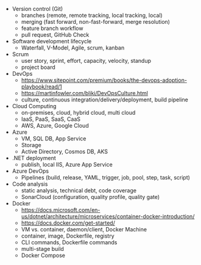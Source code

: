 - Version control (Git)
    - branches (remote, remote tracking, local tracking, local)
    - merging (fast forward, non-fast-forward, merge resolution)
    - feature branch workflow
    - pull request, GitHub Check
- Software development lifecycle
    - Waterfall, V-Model, Agile, scrum, kanban
- Scrum
    - user story, sprint, effort, capacity, velocity, standup
    - project board
- DevOps
    - https://www.sitepoint.com/premium/books/the-devops-adoption-playbook/read/1
    - https://martinfowler.com/bliki/DevOpsCulture.html
    - culture, continuous integration/delivery/deployment, build pipeline
- Cloud Computing
    - on-premises, cloud, hybrid cloud, multi cloud
    - IaaS, PaaS, SaaS, CaaS
    - AWS, Azure, Google Cloud
- Azure
    - VM, SQL DB, App Service
    - Storage
    - Active Directory, Cosmos DB, AKS
- .NET deployment
    - publish, local IIS, Azure App Service
- Azure DevOps
    - Pipelines (build, release, YAML, trigger, job, pool, step, task, script)
- Code analysis
    - static analysis, technical debt, code coverage
    - SonarCloud (configuration, quality profile, quality gate)
- Docker
  - https://docs.microsoft.com/en-us/dotnet/architecture/microservices/container-docker-introduction/
  - https://docs.docker.com/get-started/
  - VM vs. container, daemon/client, Docker Machine
  - container, image, Dockerfile, registry
  - CLI commands, Dockerfile commands
  - multi-stage build
  - Docker Compose
